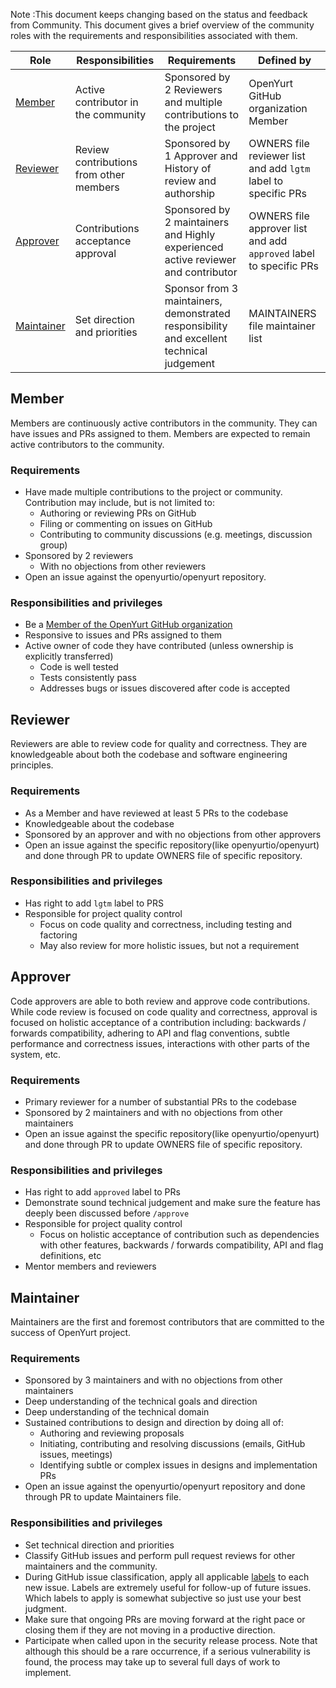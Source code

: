 Note :This document keeps changing based on the status and feedback from Community.
This document gives a brief overview of the community roles with the requirements and responsibilities associated with them.

| Role | Responsibilities | Requirements | Defined by |
| -----| ---------------- | ------------ | -------|
| [Member](#Member) | Active contributor in the community | Sponsored by 2 Reviewers and multiple contributions to the project | OpenYurt GitHub organization Member |
| [Reviewer](#Reviewer) | Review contributions from other members | Sponsored by 1 Approver and History of review and authorship | OWNERS file reviewer list and add `lgtm` label to specific PRs |
| [Approver](#Approver) | Contributions acceptance approval | Sponsored by 2 maintainers and Highly experienced active reviewer and contributor | OWNERS file approver list and add `approved` label to specific PRs |
| [Maintainer](#Maintainer) | Set direction and priorities | Sponsor from 3 maintainers, demonstrated responsibility and excellent technical judgement | MAINTAINERS file maintainer list |

## Member

Members are continuously active contributors in the community. They can have issues and PRs assigned to them. Members are expected to remain active contributors to the community.

### Requirements

- Have made multiple contributions to the project or community. Contribution may include, but is not limited to:
    - Authoring or reviewing PRs on GitHub
    - Filing or commenting on issues on GitHub
    - Contributing to community discussions (e.g. meetings, discussion group)
- Sponsored by 2 reviewers
    - With no objections from other reviewers
- Open an issue against the openyurtio/openyurt repository.

### Responsibilities and privileges

- Be a [Member of the OpenYurt GitHub organization](https://github.com/orgs/openyurtio/people)
- Responsive to issues and PRs assigned to them
- Active owner of code they have contributed (unless ownership is explicitly transferred)
    - Code is well tested
    - Tests consistently pass
    - Addresses bugs or issues discovered after code is accepted

## Reviewer

Reviewers are able to review code for quality and correctness. They are knowledgeable about both the codebase and software engineering principles.

### Requirements

- As a Member and have reviewed at least 5 PRs to the codebase
- Knowledgeable about the codebase
- Sponsored by an approver and with no objections from other approvers
- Open an issue against the specific repository(like openyurtio/openyurt) and done through PR to update OWNERS file of specific repository.

### Responsibilities and privileges

- Has right to add `lgtm` label to PRS
- Responsible for project quality control
    - Focus on code quality and correctness, including testing and factoring
    - May also review for more holistic issues, but not a requirement

## Approver

Code approvers are able to both review and approve code contributions. While code review is focused on code quality and correctness, approval is focused on holistic acceptance of a contribution including: backwards / forwards compatibility, adhering to API and flag conventions, subtle performance and correctness issues, interactions with other parts of the system, etc.

### Requirements

- Primary reviewer for a number of substantial PRs to the codebase
- Sponsored by 2 maintainers and with no objections from other maintainers
- Open an issue against the specific repository(like openyurtio/openyurt) and done through PR to update OWNERS file of specific repository.

### Responsibilities and privileges

- Has right to add `approved` label to PRs
- Demonstrate sound technical judgement and make sure the feature has deeply been discussed before `/approve`
- Responsible for project quality control
    - Focus on holistic acceptance of contribution such as dependencies with other features, backwards / forwards compatibility, API and flag definitions, etc
- Mentor members and reviewers

## Maintainer

Maintainers are the first and foremost contributors that are committed to the success of OpenYurt project.

### Requirements

- Sponsored by 3 maintainers and with no objections from other maintainers
- Deep understanding of the technical goals and direction
- Deep understanding of the technical domain
- Sustained contributions to design and direction by doing all of:
    - Authoring and reviewing proposals
    - Initiating, contributing and resolving discussions (emails, GitHub issues, meetings)
    - Identifying subtle or complex issues in designs and implementation PRs
- Open an issue against the openyurtio/openyurt repository and done through PR to update Maintainers file.

### Responsibilities and privileges

- Set technical direction and priorities
- Classify GitHub issues and perform pull request reviews for other maintainers and the community.
- During GitHub issue classification, apply all applicable [labels](https://github.com/openyurtio/openyurt/labels)
  to each new issue. Labels are extremely useful for follow-up of future issues. Which labels to apply
  is somewhat subjective so just use your best judgment.
- Make sure that ongoing PRs are moving forward at the right pace or closing them if they are not
  moving in a productive direction.
- Participate when called upon in the security release process. Note
  that although this should be a rare occurrence, if a serious vulnerability is found, the process
  may take up to several full days of work to implement.
